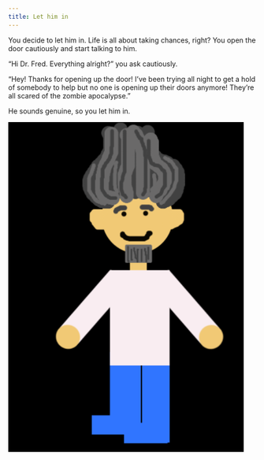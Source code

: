 ```yaml
---
title: Let him in
---
```


You decide to let him in. Life is all about taking chances, right? You open the door cautiously and start talking to him. 

“Hi Dr. Fred. Everything alright?” you ask cautiously. 

“Hey! Thanks for opening up the door! I’ve been trying all night to get a hold of somebody to help but no one is opening up their doors anymore! They’re all scared of the zombie apocalypse.” 

He sounds genuine, so you let him in.

![happyfred](happyfred.png) 
